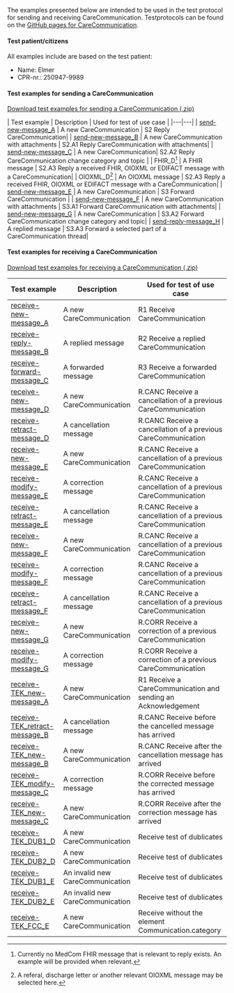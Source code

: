 The examples presented below are intended to be used in the test protocol for sending and receiving CareCommunication. Testprotocols can be found on the [GitHub pages for CareCommunication](https://medcomdk.github.io/dk-medcom-carecommunication/#2-test-and-certification). 


#### Test patient/citizens
All examples include are based on the test patient:
* Name: Elmer
* CPR-nr.: 250947-9989

#### Test examples for sending a CareCommunication

[Download test examples for sending a CareCommunication (.zip)](./TestExamples/CareCommunication_Ex_send.zip)

|  Test example     |     Description     | Used for test of use case |
|---|---|
| [send-new-message_A](./Bundle-eb46ca59-3982-4eaf-b5eb-9ac1eaa88a31.html) | A new CareCommunication   | S2 Reply CareCommunication|
| [send-new-message_B](./Bundle-61da3914-596e-430c-8996-683b2e686e54.html) | A new CareCommunication with attachments  | S2.A1 Reply CareCommunication with attachments|
| [send-new-message_C](./Bundle-ffdd0aa5-7eb3-4297-b73f-b6dbbf8e1eb6.html) | A new CareCommunication| S2.A2 Reply CareCommunication change category and topic |
| FHIR_D[^1] | A FHIR message  |  S2.A3 Reply a received FHIR, OIOXML or EDIFACT message with a CareCommunication|
| OIOXML_D[^2] | An OIOXML message |  S2.A3 Reply a received FHIR, OIOXML or EDIFACT message with a CareCommunication|
| [send-new-message_E](./Bundle-94ef05ca-fa16-4029-9cb0-f3fd4208815b.html) | A new CareCommunication  | S3 Forward CareCommunication |
| [send-new-message_F](./Bundle-3ea9d0db-83c6-4730-a806-5abfb56c597e.html) | A new CareCommunication with attachments  | S3.A1 Forward CareCommunication with attachments|
| [send-new-message_G](./Bundle-96518f3d-4958-40ec-9af6-4ca83a7eebae.html) | A new CareCommunication | S3.A2 Forward CareCommunication change category and topic|
| [send-reply-message_H](./Bundle-1662dc38-e995-4dd0-ab2a-064b21256acc.html) | A replied message | S3.A3 Forward a selected part of a CareCommunication thread|

[^1]: Currently no MedCom FHIR message that is relevant to reply exists. An example will be provided when relevant.
[^2]: A referal, discharge letter or another relevant OIOXML message may be selected here. 

#### Test examples for receiving a CareCommunication

[Download test examples for receiving a CareCommunication (.zip)](./TestExamples/CareCommunication_Ex_receive.zip)

|  Test example     |     Description     | Used for test of use case |
|---|---|---|
| [receive-new-message_A](./Bundle-408bc1bd-1b11-45df-be3b-cce46896129b) | A new CareCommunication  | R1 Receive CareCommunication|
| [receive-reply-message_B](./Bundle-b31383c8-3ece-458c-9025-8f9d810b0eb3) | A replied message |R2 Receive a replied CareCommunication |
| [receive-forward-message_C](./Bundle-01c99a92-f4ea-45f9-9dba-07e071f2d7dc) | A forwarded message | R3 Receive a forwarded CareCommunication|
| [receive-new-message_D](./Bundle-fe327826-ed94-422f-8cf1-9d617e6a84fd) | A new CareCommunication   | R.CANC Receive a cancellation of a previous CareCommunication |
| [receive-retract-message_D](./Bundle-7eb8b5c6-8088-4ebc-95dd-ab759983ad28) | A cancellation message  |R.CANC Receive a cancellation of a previous CareCommunication |
| [receive-new-message_E](./Bundle-2ac8d2fe-d1b5-44d8-8778-259b025427f0) | A new CareCommunication| R.CANC Receive a cancellation of a previous CareCommunication |
| [receive-modify-message_E](./Bundle-f1cd8f5b-efd3-4670-8f3c-6f019ce87fcc) | A correction message| R.CANC Receive a cancellation of a previous CareCommunication |
| [receive-retract-message_E](./Bundle-f38e7398-11f2-4ef0-af35-088f6cad1e3d) | A cancellation message |R.CANC Receive a cancellation of a previous CareCommunication |
| [receive-new-message_F](./Bundle-4274d7f5-5e54-492c-acdd-d0d091f497f1) | A new CareCommunication | R.CANC Receive a cancellation of a previous CareCommunication|
| [receive-modify-message_F](./Bundle-470b33f5-0fad-4dd0-a478-fa01d0281284) | A correction message | R.CANC Receive a cancellation of a previous CareCommunication|
| [receive-retract-message_F](./Bundle-1dfc2652-0720-4d18-859d-fc0ed20c3be6) | A cancellation message| R.CANC Receive a cancellation of a previous CareCommunication |
| [receive-new-message_G](./Bundle-a4c0dfda-cc56-4b7b-8646-fa9904c429c4) | A new CareCommunication | R.CORR Receive a correction of a previous CareCommunication |
| [receive-modify-message_G](./Bundle-3ed65285-99ee-4479-86b5-360cc475a9a8) | A correction message | R.CORR Receive a correction of a previous CareCommunication|
| [receive-TEK_new-message_A](./Bundle-8d60b469-b679-42ea-9539-d88075881e8e) | A new CareCommunication | R1 Receive a CareCommunication and sending an Acknowledgement |
| [receive-TEK_retract-message_B](./Bundle-51083675-92ea-4bb0-872d-10ad047253fa) | A cancellation message  |R.CANC Receive before the cancelled message has arrived |
| [receive-TEK_new-message_B](./Bundle-5dd78bc4-4db6-4ddb-894c-5fe492c21ac4) | A new CareCommunication  | R.CANC Receive after the cancellation message has arrived|
| [receive-TEK_modify-message_C](./Bundle-ddc3894e-6139-4ce7-a090-2c0c4871f341) | A correction message  | R.CORR Receive before the corrected message has arrived|
| [receive-TEK_new-message_C](./Bundle-43627b1b-dcc8-42a4-a095-99ae60d515e9) | A new CareCommunication  | R.CORR Receive after the correction message has arrived|
| [receive-TEK_DUB1_D](./Bundle-51a74b4a-18a7-442b-aea3-b8788ee88588) | A new CareCommunication  | Receive test of dublicates|
| [receive-TEK_DUB2_D](./Bundle-50e8918d-b361-4b14-938f-4874e10f3948) | A new CareCommunication  | Receive test of dublicates |
| [receive-TEK_DUB1_E](./Bundle-591a64d8-495f-417a-9835-934c7da8bbf6) | An invalid new CareCommunication | Receive test of dublicates |
| [receive-TEK_DUB2_E](./Bundle-09ac721c-8c40-4fe9-a8b6-180e7e392ea7) | An invalid new CareCommunication | Receive test of dublicates|
| [receive-TEK_FCC_E](./Bundle-eb9381ba-8cb4-4103-b38e-5087894adc72) | A new CareCommunication  | Receive without the element Communication.category|


